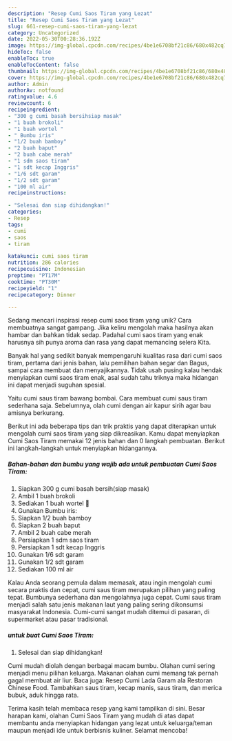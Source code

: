 ```yaml
---
description: "Resep Cumi Saos Tiram yang Lezat"
title: "Resep Cumi Saos Tiram yang Lezat"
slug: 661-resep-cumi-saos-tiram-yang-lezat
category: Uncategorized
date: 2022-05-30T00:28:36.192Z
image: https://img-global.cpcdn.com/recipes/4be1e6708bf21c86/680x482cq70/cumi-saos-tiram-foto-resep-utama.jpg
hideToc: false
enableToc: true
enableTocContent: false
thumbnail: https://img-global.cpcdn.com/recipes/4be1e6708bf21c86/680x482cq70/cumi-saos-tiram-foto-resep-utama.jpg
cover: https://img-global.cpcdn.com/recipes/4be1e6708bf21c86/680x482cq70/cumi-saos-tiram-foto-resep-utama.jpg
author: Admin
authorAv: notfound
ratingvalue: 4.6
reviewcount: 6
recipeingredient:
- "300 g cumi basah bersihsiap masak"
- "1 buah brokoli"
- "1 buah wortel "
- " Bumbu iris"
- "1/2 buah bamboy"
- "2 buah baput"
- "2 buah cabe merah"
- "1 sdm saos tiram"
- "1 sdt kecap Inggris"
- "1/6 sdt garam"
- "1/2 sdt garam"
- "100 ml air"
recipeinstructions:

- "Selesai dan siap dihidangkan!"
categories:
- Resep
tags:
- cumi
- saos
- tiram

katakunci: cumi saos tiram 
nutrition: 286 calories
recipecuisine: Indonesian
preptime: "PT17M"
cooktime: "PT30M"
recipeyield: "1"
recipecategory: Dinner

---
```





Sedang mencari inspirasi resep cumi saos tiram yang unik? Cara membuatnya sangat gampang. Jika keliru mengolah maka hasilnya akan hambar dan bahkan tidak sedap. Padahal cumi saos tiram yang enak harusnya sih punya aroma dan rasa yang dapat memancing selera Kita.





Banyak hal yang sedikit banyak mempengaruhi kualitas rasa dari cumi saos tiram, pertama dari jenis bahan, lalu pemilihan bahan segar dan Bagus, sampai cara membuat dan menyajikannya. Tidak usah pusing kalau hendak menyiapkan cumi saos tiram enak,      asal sudah tahu triknya maka hidangan ini dapat menjadi suguhan spesial.














Yaitu cumi saus tiram bawang bombai. Cara membuat cumi saus tiram sederhana saja. Sebelumnya, olah cumi dengan air kapur sirih agar bau amisnya berkurang.






Berikut ini ada beberapa tips dan trik praktis yang dapat diterapkan untuk mengolah cumi saos tiram yang siap dikreasikan. Kamu dapat menyiapkan Cumi Saos Tiram memakai 12 jenis bahan dan 0 langkah pembuatan. Berikut ini langkah-langkah untuk menyiapkan hidangannya.

<!--inarticleads1-->

##### Bahan-bahan dan bumbu yang wajib ada untuk pembuatan Cumi Saos Tiram:

1. Siapkan 300 g cumi basah bersih(siap masak)
1. Ambil 1 buah brokoli
1. Sediakan 1 buah wortel 🥕
1. Gunakan  Bumbu iris:
1. Siapkan 1/2 buah bamboy
1. Siapkan 2 buah baput
1. Ambil 2 buah cabe merah
1. Persiapkan 1 sdm saos tiram
1. Persiapkan 1 sdt kecap Inggris
1. Gunakan 1/6 sdt garam
1. Gunakan 1/2 sdt garam
1. Sediakan 100 ml air


Kalau Anda seorang pemula dalam memasak, atau ingin mengolah cumi secara praktis dan cepat, cumi saus tiram merupakan pilihan yang paling tepat. Bumbunya sederhana dan mengolahnya juga cepat. Cumi saus tiram menjadi salah satu jenis makanan laut yang paling sering dikonsumsi masyarakat Indonesia. Cumi-cumi sangat mudah ditemui di pasaran, di supermarket atau pasar tradisional. 

<!--inarticleads2-->

#####  untuk buat Cumi Saos Tiram:


1. Selesai dan siap dihidangkan!

Cumi mudah diolah dengan berbagai macam bumbu. Olahan cumi sering menjadi menu pilihan keluarga. Makanan olahan cumi memang tak pernah gagal membuat air liur. Baca juga: Resep Cumi Lada Garam ala Restoran Chinese Food. Tambahkan saus tiram, kecap manis, saus tiram, dan merica bubuk, aduk hingga rata. 

Terima kasih telah membaca resep yang kami tampilkan di sini. Besar harapan kami, olahan Cumi Saos Tiram yang mudah di atas dapat membantu anda menyiapkan hidangan yang lezat untuk keluarga/teman maupun menjadi ide untuk berbisnis kuliner. Selamat mencoba!
